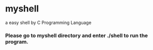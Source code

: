 # myshell
a easy shell by C Programming Language
### Please go to myshell directory and enter ./shell to run the program.
